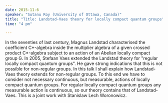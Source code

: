 ```yaml
---
date: 2015-11-6
speaker: "Sutanu Roy (University of Ottawa, Canada)"
title: "Title: Landstad-Vaes theory for locally compact quantum groups"
time: "4 pm" 

---
```

In the seventies of last century, Magnus Landstad characterised
the coefficient C*-algebra
inside the multiplier algebra of a given crossed product C*-algebra
subject to an action of an Abelian locally compact group G. In 2005,
Stefaan Vaes extended the Landstad theory for "regular locally compact
quantum groups". He gave strong indications that this is not possible for
non-regular groups. In this talk I shall explain how Landstad-Vaes theory
extends for non-regular groups. To this end we have to consider not
necessary continuous, but measurable, actions of locally compact quantum
groups. For regular locally compact quantum groups any measurable action
is continuous, so our theory contains that of Landstad-Vaes. This is a
joint work with Stanislaw Lech Woronowicz.
